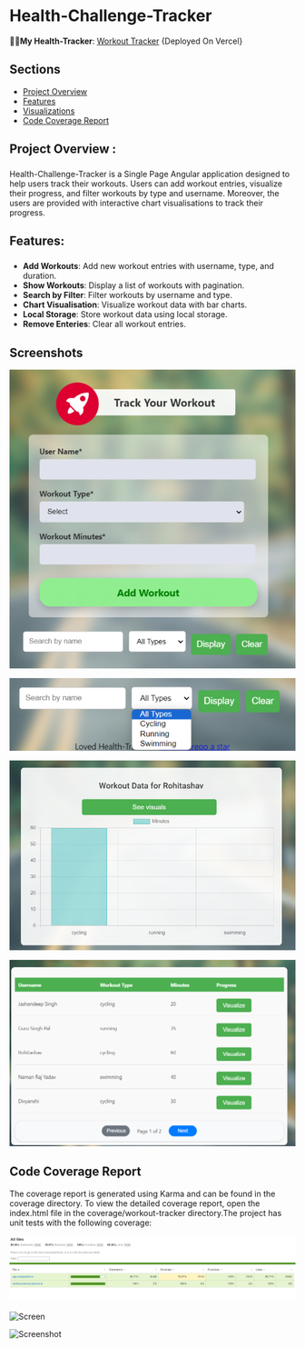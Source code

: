 # Health-Challenge-Tracker

👩‍💻**My Health-Tracker**:  [Workout Tracker](https://workout-challenge-tracker.vercel.app/)  {Deployed On Vercel}

## Sections

- [Project Overview](#features)
- [Features](#features)
- [Visualizations](#features)
- [Code Coverage Report](#features)


###

<h2 align="left">Project Overview :</h2>

###

<p align="left">Health-Challenge-Tracker is a Single Page Angular application designed to help users track their workouts. Users can add workout entries, visualize their progress, and filter workouts by type and username. Moreover, the users are provided with interactive chart visualisations to track their progress.</p>

###

<h2 align="left">Features:</h2>

###

 - **Add Workouts**:  Add new workout entries with username, type, and duration.
 - **Show Workouts**:  Display a list of workouts with pagination.
 - **Search by Filter**:  Filter workouts by username and type.
 - **Chart Visualisation**:  Visualize workout data with bar charts.
 - **Local Storage**:  Store workout data using local storage.
 - **Remove Enteries**:  Clear all workout entries.

###

## Screenshots

![Add Workouts](https://github.com/jashan-s1/Health-Challenge-Tracker/blob/main/health-tracker/src/assets/Sample/Main.png)


![Search](https://github.com/jashan-s1/Health-Challenge-Tracker/blob/main/health-tracker/src/assets/Sample/Search.png)

![Chart](https://github.com/jashan-s1/Health-Challenge-Tracker/blob/main/health-tracker/src/assets/Sample/chart.png)

![Visual](https://github.com/jashan-s1/Health-Challenge-Tracker/blob/main/health-tracker/src/assets/Sample/visual.png)


###
## Code Coverage Report

The coverage report is generated using Karma and can be found in the coverage directory. To view the detailed coverage report, open the index.html file in the coverage/workout-tracker directory.The project has unit tests with the following coverage:

![Report](https://github.com/jashan-s1/Health-Challenge-Tracker/blob/main/health-tracker/src/assets/Screenshot/Report.png)

![Screen](https://github.com/jashan-s1/Health-Challenge-Tracker/blob/main/health-tracker/src/assets/Screenshot/Screenshot(66).png)

![Screenshot](https://github.com/jashan-s1/Health-Challenge-Tracker/blob/main/health-tracker/src/assets/Screenshot/Screenshot(67).png)
